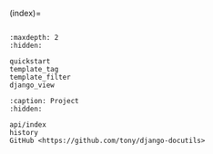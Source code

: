 (index)=

```{include} ../README.md

```

```{toctree}
:maxdepth: 2
:hidden:

quickstart
template_tag
template_filter
django_view
```

```{toctree}
:caption: Project
:hidden:

api/index
history
GitHub <https://github.com/tony/django-docutils>
```
